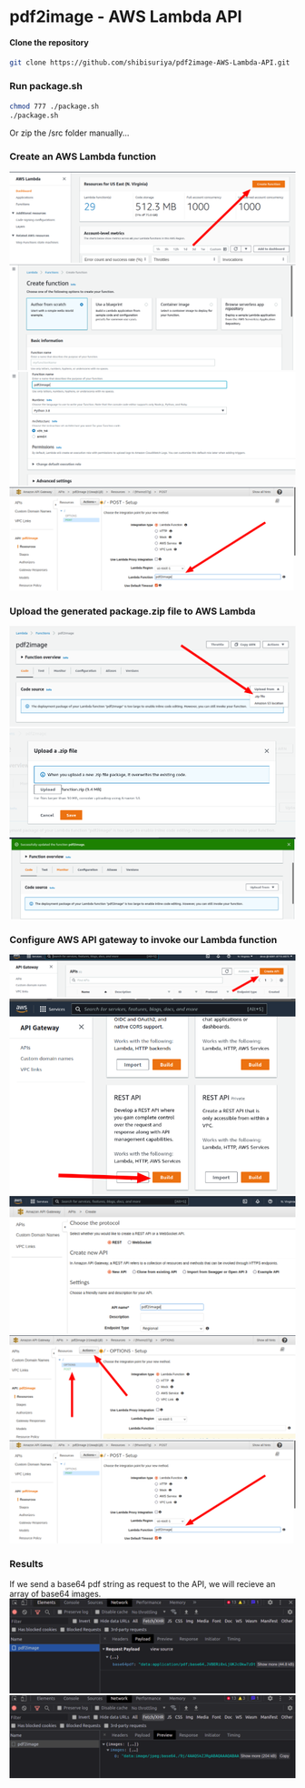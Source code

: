 # pdf2image - AWS Lambda API

#### Clone the repository
```sh
git clone https://github.com/shibisuriya/pdf2image-AWS-Lambda-API.git
```
### Run package.sh
```sh
chmod 777 ./package.sh
./package.sh
```
Or zip the /src folder manually... 

### Create an AWS Lambda function
![Alt text](/images/8.png?raw=true "Optional Title")
![Alt text](/images/9.png?raw=true "Optional Title")
![Alt text](/images/10.png?raw=true "Optional Title")
![Alt text](/images/11.png?raw=true "Optional Title")

### Upload the generated package.zip file to AWS Lambda
![Alt text](/images/1.png?raw=true "Optional Title")
![Alt text](/images/2.png?raw=true "Optional Title")
![Alt text](/images/3.png?raw=true "Optional Title")

### Configure AWS API gateway to invoke our Lambda function
![Alt text](/images/4.png?raw=true "Optional Title")
![Alt text](/images/5.png?raw=true "Optional Title")
![Alt text](/images/6.png?raw=true "Optional Title")
![Alt text](/images/7.png?raw=true "Optional Title")
![Alt text](/images/11.png?raw=true "Optional Title")

### Results
If we send a base64 pdf string as request to the API, we will recieve an array of base64 images.
![Alt text](/images/12.png?raw=true "Optional Title")
![Alt text](/images/13.png?raw=true "Optional Title")
